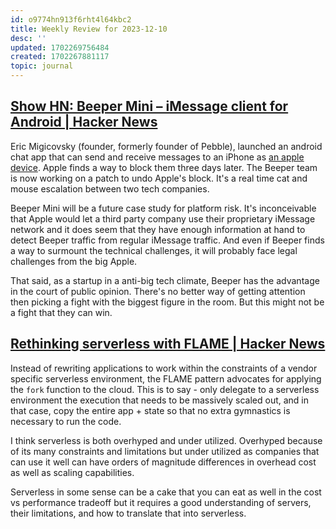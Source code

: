 ```yaml
---
id: o9774hn913f6rht4l64kbc2
title: Weekly Review for 2023-12-10
desc: ''
updated: 1702269756484
created: 1702267881117
topic: journal
---
```


## [Show HN: Beeper Mini – iMessage client for Android | Hacker News](https://news.ycombinator.com/item?id=38531759)

Eric Migicovsky (founder, formerly founder of Pebble), launched an android chat app that can send and receive messages to an iPhone as [an apple device](https://github.com/JJTech0130/pypush). Apple finds a way to block them three days later. The Beeper team is now working on a patch to undo Apple's block. It's a real time cat and mouse escalation between two tech companies. 

Beeper Mini will be a future case study for platform risk. It's inconceivable that Apple would let a third party company use their proprietary iMessage network and it does seem that they have enough information at hand to detect Beeper traffic from regular iMessage traffic. And even if Beeper finds a way to surmount the technical challenges, it will probably face legal challenges from the big Apple. 

That said, as a startup in a anti-big tech climate, Beeper has the advantage in the court of public opinion. There's no better way of getting attention then picking a fight with the biggest figure in the room. But this might not be a fight that they can win. 

## [Rethinking serverless with FLAME | Hacker News](https://news.ycombinator.com/item?id=38542764)

Instead of rewriting applications to work within the constraints of a vendor specific serverless environment, the FLAME pattern advocates for applying the `fork` function to the cloud. This is to say - only delegate to a serverless environment the execution that needs to be massively scaled out, and in that case, copy the entire app + state so that no extra gymnastics is necessary to run the code. 

I think serverless is both overhyped and under utilized. Overhyped because of its many constraints and limitations but under utilized as companies that can use it well can have orders of magnitude differences in overhead cost as well as scaling capabilities. 

Serverless in some sense can be a cake that you can eat as well in the cost vs performance tradeoff but it requires a good understanding of servers, their limitations, and how to translate that into serverless. 
